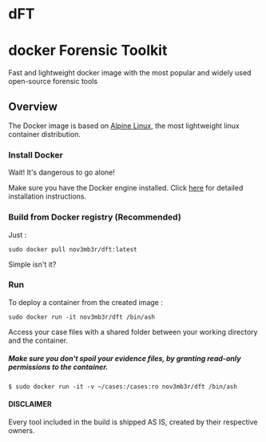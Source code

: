 # dFT
# docker Forensic Toolkit

Fast and lightweight docker image with the most popular and widely used open-source forensic tools 

## Overview
The Docker image is based on [Alpine Linux](https://hub.docker.com/_/alpine/), the most lightweight linux container distribution.


### Install Docker
Wait! It's dangerous to go alone! 

Make sure you have the Docker engine installed. Click [here](https://docs.docker.com/install/) for detailed installation instructions.

### Build from Docker registry (Recommended)
Just :
```
sudo docker pull nov3mb3r/dft:latest
```
Simple isn't it?

### Run 
To deploy a container from the created image :
```
sudo docker run -it nov3mb3r/dft /bin/ash
```
Access your case files with a shared folder between your working directory and the container.

##### Make sure you don't spoil your evidence files, by granting read-only permissions to the container. 
```
$ sudo docker run -it -v ~/cases:/cases:ro nov3mb3r/dft /bin/ash 
```

#### DISCLAIMER
Every tool included in the build is shipped AS IS, created by their respective owners. 
